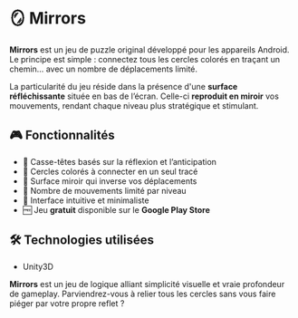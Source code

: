 # 🪞 Mirrors

**Mirrors** est un jeu de puzzle original développé pour les appareils Android. Le principe est simple : connectez tous les cercles colorés en traçant un chemin… avec un nombre de déplacements limité.

La particularité du jeu réside dans la présence d'une **surface réfléchissante** située en bas de l’écran. Celle-ci **reproduit en miroir** vos mouvements, rendant chaque niveau plus stratégique et stimulant.

## 🎮 Fonctionnalités

- 🧠 Casse-têtes basés sur la réflexion et l’anticipation
- 🎨 Cercles colorés à connecter en un seul tracé
- 🔄 Surface miroir qui inverse vos déplacements
- 🧭 Nombre de mouvements limité par niveau
- 📱 Interface intuitive et minimaliste
- 🆓 Jeu **gratuit** disponible sur le **Google Play Store**


## 🛠️ Technologies utilisées

- Unity3D

**Mirrors** est un jeu de logique alliant simplicité visuelle et vraie profondeur de gameplay. Parviendrez-vous à relier tous les cercles sans vous faire piéger par votre propre reflet ?
